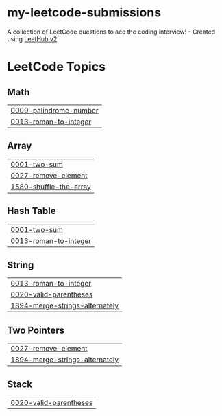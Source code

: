# my-leetcode-submissions
A collection of LeetCode questions to ace the coding interview! - Created using [LeetHub v2](https://github.com/arunbhardwaj/LeetHub-2.0)

<!---LeetCode Topics Start-->
# LeetCode Topics
## Math
|  |
| ------- |
| [0009-palindrome-number](https://github.com/yassine4real/my-leetcode-submissions/tree/master/0009-palindrome-number) |
| [0013-roman-to-integer](https://github.com/yassine4real/my-leetcode-submissions/tree/master/0013-roman-to-integer) |
## Array
|  |
| ------- |
| [0001-two-sum](https://github.com/yassine4real/my-leetcode-submissions/tree/master/0001-two-sum) |
| [0027-remove-element](https://github.com/yassine4real/my-leetcode-submissions/tree/master/0027-remove-element) |
| [1580-shuffle-the-array](https://github.com/yassine4real/my-leetcode-submissions/tree/master/1580-shuffle-the-array) |
## Hash Table
|  |
| ------- |
| [0001-two-sum](https://github.com/yassine4real/my-leetcode-submissions/tree/master/0001-two-sum) |
| [0013-roman-to-integer](https://github.com/yassine4real/my-leetcode-submissions/tree/master/0013-roman-to-integer) |
## String
|  |
| ------- |
| [0013-roman-to-integer](https://github.com/yassine4real/my-leetcode-submissions/tree/master/0013-roman-to-integer) |
| [0020-valid-parentheses](https://github.com/yassine4real/my-leetcode-submissions/tree/master/0020-valid-parentheses) |
| [1894-merge-strings-alternately](https://github.com/yassine4real/my-leetcode-submissions/tree/master/1894-merge-strings-alternately) |
## Two Pointers
|  |
| ------- |
| [0027-remove-element](https://github.com/yassine4real/my-leetcode-submissions/tree/master/0027-remove-element) |
| [1894-merge-strings-alternately](https://github.com/yassine4real/my-leetcode-submissions/tree/master/1894-merge-strings-alternately) |
## Stack
|  |
| ------- |
| [0020-valid-parentheses](https://github.com/yassine4real/my-leetcode-submissions/tree/master/0020-valid-parentheses) |
<!---LeetCode Topics End-->